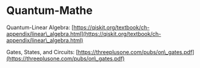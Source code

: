 # Quantum-Mathe

Quantum-Linear Algebra: [https://qiskit.org/textbook/ch-appendix/linear\_algebra.html](https://qiskit.org/textbook/ch-appendix/linear\_algebra.html)

Gates, States, and Circuits: [https://threeplusone.com/pubs/on\_gates.pdf](https://threeplusone.com/pubs/on\_gates.pdf)
